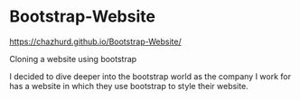 # Bootstrap-Website
https://chazhurd.github.io/Bootstrap-Website/

Cloning a website using bootstrap


I decided to dive deeper into the bootstrap world as the company I work for has a website in which they use bootstrap to style their website.


